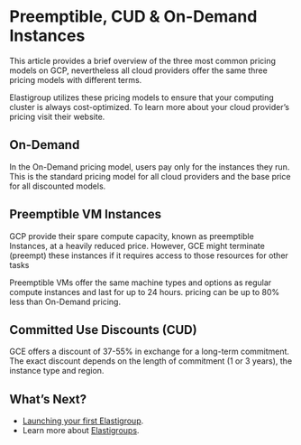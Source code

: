 # Preemptible, CUD & On-Demand Instances

This article provides a brief overview of the three most common pricing models on GCP, nevertheless all cloud providers offer the same three pricing models with different terms.

Elastigroup utilizes these pricing models to ensure that your computing cluster is always cost-optimized. To learn more about your cloud provider’s pricing visit their website.

## On-Demand

In the On-Demand pricing model, users pay only for the instances they run. This is the standard pricing model for all cloud providers and the base price for all discounted models.

## Preemptible VM Instances

GCP provide their spare compute capacity, known as preemptible Instances, at a heavily reduced price. However, GCE might terminate (preempt) these instances if it requires access to those resources for other tasks

Preemptible VMs offer the same machine types and options as regular compute instances and last for up to 24 hours. pricing can be up to 80% less than On-Demand pricing.

## Committed Use Discounts (CUD)

GCE offers a discount of 37-55% in exchange for a long-term commitment. The exact discount depends on the length of commitment (1 or 3 years), the instance type and region.

## What’s Next?
* [Launching your first Elastigroup](elastigroup/getting-started/create-an-elastigroup-for-gcp.md).
* Learn more about [Elastigroups](elastigroup/getting-started/elastigroup-for-gcp.md).
